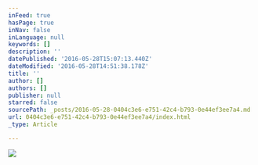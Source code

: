 ```yaml
---
inFeed: true
hasPage: true
inNav: false
inLanguage: null
keywords: []
description: ''
datePublished: '2016-05-28T15:07:13.440Z'
dateModified: '2016-05-28T14:51:38.178Z'
title: ''
author: []
authors: []
publisher: null
starred: false
sourcePath: _posts/2016-05-28-0404c3e6-e751-42c4-b793-0e44ef3ee7a4.md
url: 0404c3e6-e751-42c4-b793-0e44ef3ee7a4/index.html
_type: Article

---
```

![](https://the-grid-user-content.s3-us-west-2.amazonaws.com/8827bff7-f300-4e23-8c5b-240405aab0b5.jpg)